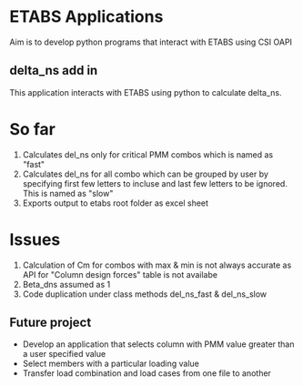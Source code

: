 # ETABS Applications
Aim is to develop python programs that interact with ETABS using CSI OAPI
## delta_ns add in
This application interacts with ETABS using python to calculate delta_ns. 
# So far
1. Calculates del_ns only for critical PMM combos which is named as "fast"
2. Calculates del_ns for all combo which can be grouped by user by specifying first few letters to incluse and last few letters to be ignored. This is named as "slow"
3. Exports output to etabs root folder as excel sheet
# Issues
1. Calculation of Cm for combos with max & min is not always accurate as API for "Column design forces" table is not availabe
2. Beta_dns assumed as 1
3. Code duplication under class methods del_ns_fast & del_ns_slow
## Future project
* Develop an application that selects column with PMM value greater than a user specified value
* Select members with a particular loading value
* Transfer load combination and load cases from one file to another
